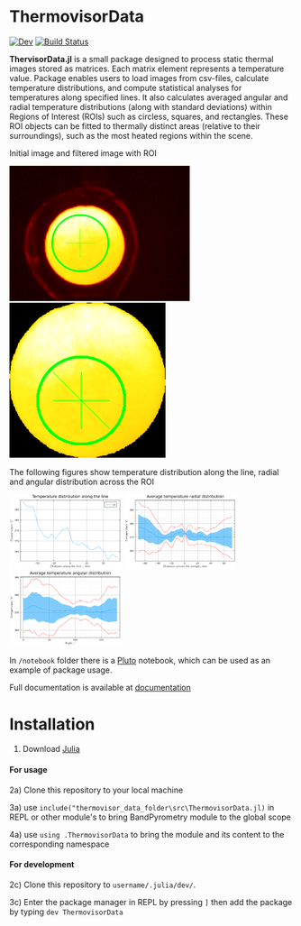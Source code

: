 # ThermovisorData
[![Dev](https://img.shields.io/badge/docs-dev-blue.svg)](https://manarom.github.io/ThermovisorData.jl)
[![Build Status](https://github.com/Manarom/ThermovisorData.jl/actions/workflows/CI.yml/badge.svg?branch=master)](https://github.com/Manarom/ThermovisorData.jl/actions/workflows/CI.yml?query=branch%3Amaster)



**ThervisorData.jl** is a small package designed to process static thermal images stored as matrices. Each matrix element represents a temperature value. Package enables users to load images from csv-files, calculate temperature distributions, and compute statistical analyses for temperatures along specified lines. It also calculates averaged angular and radial temperature distributions (along with standard deviations) within Regions of Interest (ROIs) such as circless, squares, and rectangles. These ROI objects can be fitted to thermally distinct areas (relative to their surroundings), such as the most heated regions within the scene.

Initial image and filtered image with ROI
<p float="left">
  <img src="./assets/initial_image.png" width="320"/>
  <img src="./assets/filtered_image_with_marker.png" /> 
</p>

The following figures show temperature distribution along the line, radial and angular distribution across the ROI
<p float="left">
  <img src="./assets/line_distrib.png" width="200"/>
  <img src="./assets/radial_distrib.png" width="200"/>
  <img src="./assets/angular_distrib.png"  width="200"/> 
</p>

 In `/notebook` folder there is a [Pluto](https://plutojl.org/) notebook, which can be used as an example of package usage.


  Full documentation is available at  [documentation](https://manarom.github.io/ThermovisorData.jl/)

# Installation 

1) Download [Julia](https://julialang.org/downloads)

#### For usage

2a) Clone this repository to your local machine 

3a) use `include("thermovisor_data_folder\src\ThermovisorData.jl)` in REPL or other module's to bring BandPyrometry module to the global scope

4a) use `using .ThermovisorData` to bring the module and its content to the corresponding namespace

#### For development

2c) Clone this repository to `username/.julia/dev/`.

3c) Enter the package manager in REPL by pressing `]`  then add the package by typing `dev ThermovisorData`

